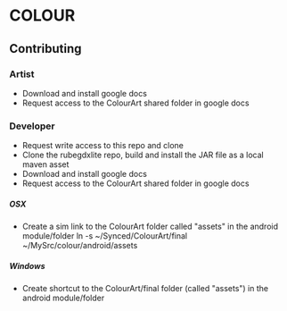 # COLOUR #

## Contributing ##

### Artist ###

* Download and install google docs
* Request access to the ColourArt shared folder in google docs


### Developer ###


* Request write access to this repo and clone
* Clone the rubegdxlite repo, build and install the JAR file as a local maven asset
* Download and install google docs
* Request access to the ColourArt shared folder in google docs

##### OSX #####

* Create a sim link to the ColourArt folder called "assets" in the android module/folder
 ln -s ~/Synced/ColourArt/final ~/MySrc/colour/android/assets

##### Windows #####

* Create shortcut to the ColourArt/final folder (called "assets") in the android module/folder